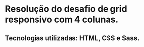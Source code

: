 # Resolução do desafio de grid responsivo com 4 colunas.

## Tecnologias utilizadas: HTML, CSS e Sass.